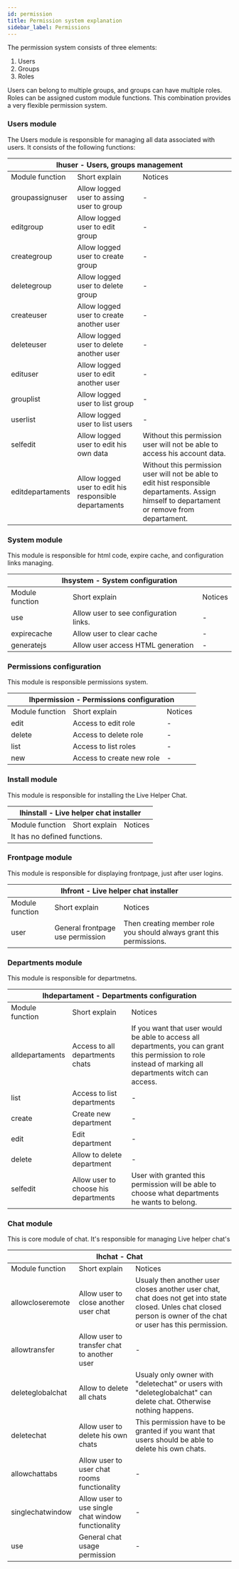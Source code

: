 ```yaml
---
id: permission
title: Permission system explanation
sidebar_label: Permissions
---
```


The permission system consists of three elements:

1. Users
2. Groups
3. Roles

Users can belong to multiple groups, and groups can have multiple roles. Roles can be assigned custom module functions. This combination provides a very flexible permission system.

### Users module

The Users module is responsible for managing all data associated with users. It consists of the following functions:

<table cellpadding="0" cellspacing="0" class="lentele" width="100%">

<thead>

<tr>

<th colspan="3" scope="col">lhuser - Users, groups management</th>

</tr>

</thead>

<tbody>

<tr>

<td>Module function</td>

<td>Short explain</td>

<td>Notices</td>

</tr>

<tr>

<td>groupassignuser</td>

<td>Allow logged user to assing user to group</td>

<td>-</td>

</tr>

<tr>

<td>editgroup</td>

<td>Allow logged user to edit group</td>

<td>-</td>

</tr>

<tr>

<td>creategroup</td>

<td>Allow logged user to create group</td>

<td>-</td>

</tr>

<tr>

<td>deletegroup</td>

<td>Allow logged user to delete group</td>

<td>-</td>

</tr>

<tr>

<td>createuser</td>

<td>Allow logged user to create another user</td>

<td>-</td>

</tr>

<tr>

<td>deleteuser</td>

<td>Allow logged user to delete another user</td>

<td>-</td>

</tr>

<tr>

<td>edituser</td>

<td>Allow logged user to edit another user</td>

<td>-</td>

</tr>

<tr>

<td>grouplist</td>

<td>Allow logged user to list group</td>

<td>-</td>

</tr>

<tr>

<td>userlist</td>

<td>Allow logged user to list users</td>

<td>-</td>

</tr>

<tr>

<td>selfedit</td>

<td>Allow logged user to edit his own data</td>

<td>Without this permission user will not be able to access his account data.</td>

</tr>

<tr>

<td>editdepartaments</td>

<td>Allow logged user to edit his responsible departaments</td>

<td>Without this permission user will not be able to edit hist responsible departaments. Assign himself to departament or remove from departament.</td>

</tr>

</tbody>

</table>

### System module

This module is responsible for html code, expire cache, and configuration links managing.

<table cellpadding="0" cellspacing="0" class="lentele" width="100%">

<thead>

<tr>

<th colspan="3" scope="col">lhsystem - System configuration</th>

</tr>

</thead>

<tbody>

<tr>

<td>Module function</td>

<td>Short explain</td>

<td>Notices</td>

</tr>

<tr>

<td>use</td>

<td>Allow user to see configuration links.</td>

<td>-</td>

</tr>

<tr>

<td>expirecache</td>

<td>Allow user to clear cache</td>

<td>-</td>

</tr>

<tr>

<td>generatejs</td>

<td>Allow user access HTML generation</td>

<td>-</td>

</tr>

</tbody>

</table>

### Permissions configuration

This module is responsible permissions system.

<table cellpadding="0" cellspacing="0" class="lentele" width="100%">

<thead>

<tr>

<th colspan="3" scope="col">lhpermission - Permissions configuration</th>

</tr>

</thead>

<tbody>

<tr>

<td>Module function</td>

<td>Short explain</td>

<td>Notices</td>

</tr>

<tr>

<td>edit</td>

<td>Access to edit role</td>

<td>-</td>

</tr>

<tr>

<td>delete</td>

<td>Access to delete role</td>

<td>-</td>

</tr>

<tr>

<td>list</td>

<td>Access to list roles</td>

<td>-</td>

</tr>

<tr>

<td>new</td>

<td>Access to create new role</td>

<td>-</td>

</tr>

</tbody>

</table>

### Install module

This module is responsible for installing the Live Helper Chat.

<table cellpadding="0" cellspacing="0" class="lentele" width="100%">

<thead>

<tr>

<th colspan="3" scope="col">lhinstall - Live helper chat installer</th>

</tr>

</thead>

<tbody>

<tr>

<td>Module function</td>

<td>Short explain</td>

<td>Notices</td>

</tr>

<tr>

<td colspan="3">It has no defined functions.</td>

</tr>

</tbody>

</table>

### Frontpage module

This module is responsible for displaying frontpage, just after user logins.

<table cellpadding="0" cellspacing="0" class="lentele" width="100%">

<thead>

<tr>

<th colspan="3" scope="col">lhfront - Live helper chat installer</th>

</tr>

</thead>

<tbody>

<tr>

<td>Module function</td>

<td>Short explain</td>

<td>Notices</td>

</tr>

<tr>

<td>user</td>

<td>General frontpage use permission</td>

<td>Then creating member role you should always grant this permissions.</td>

</tr>

</tbody>

</table>

### Departments module

This module is responsible for departmetns.

<table cellpadding="0" cellspacing="0" class="lentele" width="100%">

<thead>

<tr>

<th colspan="3" scope="col">lhdepartament - Departments configuration</th>

</tr>

</thead>

<tbody>

<tr>

<td>Module function</td>

<td>Short explain</td>

<td>Notices</td>

</tr>

<tr>

<td>alldepartaments</td>

<td>Access to all departments chats</td>

<td>If you want that user would be able to access all departments, you can grant this permission to role instead of marking all departments witch can access.</td>

</tr>

<tr>

<td>list</td>

<td>Access to list departments</td>

<td>-</td>

</tr>

<tr>

<td>create</td>

<td>Create new department</td>

<td>-</td>

</tr>

<tr>

<td>edit</td>

<td>Edit department</td>

<td>-</td>

</tr>

<tr>

<td>delete</td>

<td>Allow to delete department</td>

<td>-</td>

</tr>

<tr>

<td>selfedit</td>

<td>Allow user to choose his departments</td>

<td>User with granted this permission will be able to choose what departments he wants to belong.</td>

</tr>

</tbody>

</table>

### Chat module

This is core module of chat. It's responsible for managing Live helper chat's

<table cellpadding="0" cellspacing="0" class="lentele" width="100%">

<thead>

<tr>

<th colspan="3" scope="col">lhchat - Chat</th>

</tr>

</thead>

<tbody>

<tr>

<td>Module function</td>

<td>Short explain</td>

<td>Notices</td>

</tr>

<tr>

<td>allowcloseremote</td>

<td>Allow user to close another user chat</td>

<td>Usualy then another user closes another user chat, chat does not get into state closed. Unles chat closed person is owner of the chat or user has this permission.</td>

</tr>

<tr>

<td>allowtransfer</td>

<td>Allow user to transfer chat to another user</td>

<td>-</td>

</tr>

<tr>

<td>deleteglobalchat</td>

<td>Allow to delete all chats</td>

<td>Usualy only owner with "deletechat" or users with "deleteglobalchat" can delete chat. Otherwise nothing happens.</td>

</tr>

<tr>

<td>deletechat</td>

<td>Allow user to delete his own chats</td>

<td>This permission have to be granted if you want that users should be able to delete his own chats.</td>

</tr>

<tr>

<td>allowchattabs</td>

<td>Allow user to user chat rooms functionality</td>

<td>-</td>

</tr>

<tr>

<td>singlechatwindow</td>

<td>Allow user to use single chat window functionality</td>

<td>-</td>

</tr>

<tr>

<td>use</td>

<td>General chat usage permission</td>

<td>-</td>

</tr>

</tbody>

</table>
